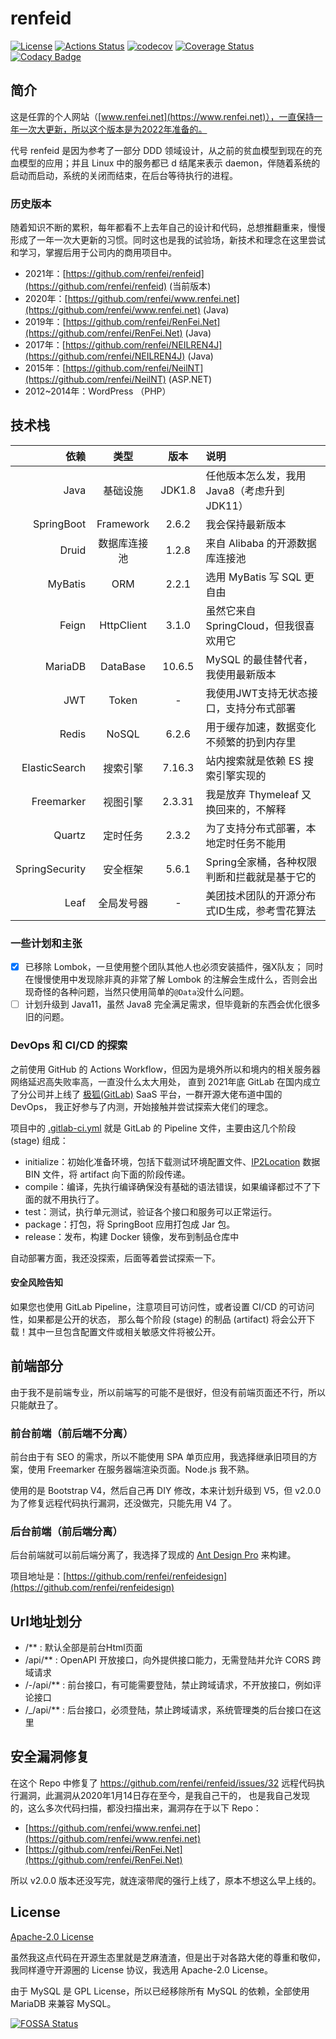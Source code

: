 # renfeid

[![License](https://img.shields.io/github/license/renfei/renfeid)](https://github.com/renfei/renfeid/blob/master/LICENSE)
[![Actions Status](https://github.com/renfei/renfeid/workflows/CI/badge.svg)](https://github.com/renfei/renfeid/actions)
[![codecov](https://codecov.io/gh/renfei/renfeid/branch/master/graph/badge.svg?token=2Hd5NL3fnV)](https://codecov.io/gh/renfei/renfeid)
[![Coverage Status](https://coveralls.io/repos/github/renfei/renfeid/badge.svg?branch=master)](https://coveralls.io/github/renfei/renfeid?branch=master)
[![Codacy Badge](https://app.codacy.com/project/badge/Grade/945285e334094d2f93643778bb4c8dd7)](https://www.codacy.com/gh/renfei/renfeid/dashboard?utm_source=github.com&amp;utm_medium=referral&amp;utm_content=renfei/renfeid&amp;utm_campaign=Badge_Grade)

## 简介

这是任霏的个人网站（[www.renfei.net](https://www.renfei.net)），一直保持一年一次大更新，所以这个版本是为2022年准备的。

代号 renfeid 是因为参考了一部分 DDD 领域设计，从之前的贫血模型到现在的充血模型的应用；并且 Linux 中的服务都已 d 结尾来表示 daemon，伴随着系统的启动而启动，系统的关闭而结束，在后台等待执行的进程。

### 历史版本

随着知识不断的累积，每年都看不上去年自己的设计和代码，总想推翻重来，慢慢形成了一年一次大更新的习惯。同时这也是我的试验场，新技术和理念在这里尝试和学习，掌握后用于公司内的商用项目中。

- 2021年：[https://github.com/renfei/renfeid](https://github.com/renfei/renfeid) (当前版本)
- 2020年：[https://github.com/renfei/www.renfei.net](https://github.com/renfei/www.renfei.net) (Java)
- 2019年：[https://github.com/renfei/RenFei.Net](https://github.com/renfei/RenFei.Net) (Java)
- 2017年：[https://github.com/renfei/NEILREN4J](https://github.com/renfei/NEILREN4J) (Java)
- 2015年：[https://github.com/renfei/NeilNT](https://github.com/renfei/NeilNT) (ASP.NET)
- 2012~2014年：WordPress （PHP）

## 技术栈

| 依赖 | 类型 | 版本 | 说明 |
| ----: | :----: | :----: | :---- |
| Java | 基础设施 | JDK1.8 | 任他版本怎么发，我用Java8（考虑升到JDK11） |
| SpringBoot | Framework | 2.6.2 | 我会保持最新版本 |
| Druid | 数据库连接池 | 1.2.8 | 来自 Alibaba 的开源数据库连接池 |
| MyBatis | ORM | 2.2.1 | 选用 MyBatis 写 SQL 更自由 |
| Feign | HttpClient | 3.1.0 | 虽然它来自SpringCloud，但我很喜欢用它 |
| MariaDB | DataBase | 10.6.5 | MySQL 的最佳替代者，我使用最新版本 |
| JWT | Token | - | 我使用JWT支持无状态接口，支持分布式部署 |
| Redis | NoSQL | 6.2.6 | 用于缓存加速，数据变化不频繁的扔到内存里 |
| ElasticSearch | 搜索引擎 | 7.16.3 | 站内搜索就是依赖 ES 搜索引擎实现的 |
| Freemarker | 视图引擎 | 2.3.31 | 我是放弃 Thymeleaf 又换回来的，不解释 |
| Quartz | 定时任务 | 2.3.2 | 为了支持分布式部署，本地定时任务不能用 |
| SpringSecurity | 安全框架 | 5.6.1 | Spring全家桶，各种权限判断和拦截就是基于它的 |
| Leaf | 全局发号器 | - | 美团技术团队的开源分布式ID生成，参考雪花算法 |

### 一些计划和主张

- [x] 已移除 Lombok，一旦使用整个团队其他人也必须安装插件，强X队友； 同时在慢慢使用中发现除非真的非常了解 Lombok 的注解会生成什么，否则会出现奇怪的各种问题，当然只使用简单的```@Data```没什么问题。
- [ ] 计划升级到 Java11，虽然 Java8 完全满足需求，但毕竟新的东西会优化很多旧的问题。

### DevOps 和 CI/CD 的探索

之前使用 GitHub 的 Actions Workflow，但因为是境外所以和境内的相关服务器网络延迟高失败率高，一直没什么太大用处， 直到 2021年底 GitLab
在国内成立了分公司并上线了 [极狐(GitLab)](https://gitlab.cn) SaaS 平台，一群开源大佬布道中国的 DevOps， 我正好参与了内测，开始接触并尝试探索大佬们的理念。

项目中的 [.gitlab-ci.yml](./.gitlab-ci.yml) 就是 GitLab 的 Pipeline 文件，主要由这几个阶段 (stage) 组成：

- initialize：初始化准备环境，包括下载测试环境配置文件、[IP2Location](https://github.com/renfei/ip2location) 数据 BIN 文件，将 artifact 向下面的阶段传递。
- compile：编译，先执行编译确保没有基础的语法错误，如果编译都过不了下面的就不用执行了。
- test：测试，执行单元测试，验证各个接口和服务可以正常运行。
- package：打包，将 SpringBoot 应用打包成 Jar 包。
- release：发布，构建 Docker 镜像，发布到制品仓库中

自动部署方面，我还没探索，后面等着尝试探索一下。

#### 安全风险告知

如果您也使用 GitLab Pipeline，注意项目可访问性，或者设置 CI/CD 的可访问性，如果都是公开的状态， 那么每个阶段 (stage) 的制品 (artifact) 将会公开下载！其中一旦包含配置文件或相关敏感文件将被公开。

## 前端部分

由于我不是前端专业，所以前端写的可能不是很好，但没有前端页面还不行，所以只能献丑了。

### 前台前端（前后端不分离）

前台由于有 SEO 的需求，所以不能使用 SPA 单页应用，我选择继承旧项目的方案，使用 Freemarker 在服务器端渲染页面。Node.js 我不熟。

使用的是 Bootstrap V4，然后自己再 DIY 修改，本来计划升级到 V5，但 v2.0.0 为了修复远程代码执行漏洞，还没做完，只能先用 V4 了。

### 后台前端（前后端分离）

后台前端就可以前后端分离了，我选择了现成的 [Ant Design Pro](https://pro.ant.design/) 来构建。

项目地址是：[https://github.com/renfei/renfeidesign](https://github.com/renfei/renfeidesign)

## Url地址划分

- /** : 默认全部是前台Html页面
- /api/** : OpenAPI 开放接口，向外提供接口能力，无需登陆并允许 CORS 跨域请求
- /-/api/** : 前台接口，有可能需要登陆，禁止跨域请求，不开放接口，例如评论接口
- /_/api/** : 后台接口，必须登陆，禁止跨域请求，系统管理类的后台接口在这里

## 安全漏洞修复

在这个 Repo 中修复了 https://github.com/renfei/renfeid/issues/32 远程代码执行漏洞，此漏洞从2020年1月14日存在至今，是我自己干的，
也是我自己发现的，这么多次代码扫描，都没扫描出来，漏洞存在于以下 Repo：

- [https://github.com/renfei/www.renfei.net](https://github.com/renfei/www.renfei.net)
- [https://github.com/renfei/RenFei.Net](https://github.com/renfei/RenFei.Net)

所以 v2.0.0 版本还没写完，就连滚带爬的强行上线了，原本不想这么早上线的。

## License

[Apache-2.0 License](https://www.apache.org/licenses/LICENSE-2.0)

虽然我这点代码在开源生态里就是芝麻渣渣，但是出于对各路大佬的尊重和敬仰，我同样遵守开源圈的 License 协议，我选用 Apache-2.0 License。

由于 MySQL 是 GPL License，所以已经移除所有 MySQL 的依赖，全部使用 MariaDB 来兼容 MySQL。

[![FOSSA Status](https://app.fossa.com/api/projects/git%2Bgithub.com%2Frenfei%2Frenfeid.svg?type=large)](https://app.fossa.com/projects/git%2Bgithub.com%2Frenfei%2Frenfeid?ref=badge_large)